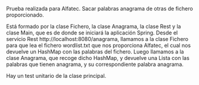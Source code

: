 Prueba realizada para Alfatec. Sacar palabras anagrama de otras de fichero proporcionado.

Está formado por la clase Fichero, la clase Anagrama, la clase Rest y la clase Main, que es de donde se iniciará la aplicación Spring.
Desde el servicio Rest http://localhost:8080/anagrama, llamamos a la clase Fichero para que lea el fichero wordlist.txt que nos proporciona Alfatec, el cual nos devuelve un HashMap con las palabras del fichero.
Luego llamamos a la clase Anagrama, que recoge dicho HashMap, y devuelve una Lista con las palabras que tienen anagrama, y su correspondiente palabra anagrama.

Hay un test unitario de la clase principal.
